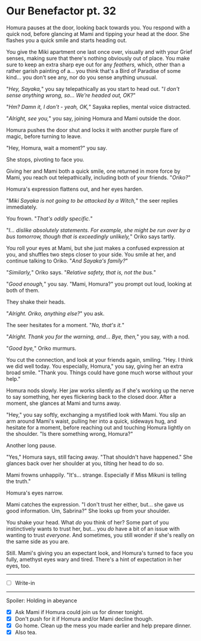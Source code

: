 # Our Benefactor pt. 32

Homura pauses at the door, looking back towards you. You respond with a quick nod, before glancing at Mami and tipping your head at the door. She flashes you a quick smile and starts heading out.

You give the Miki apartment one last once over, visually and with your Grief senses, making sure that there's nothing obviously out of place. You make sure to keep an extra sharp eye out for any *feathers,* which, other than a rather garish painting of a... you think that's a Bird of Paradise of some kind... you don't see any, nor do you sense anything unusual.

"*Hey, Sayaka,*" you say telepathically as you start to head out. "*I don't sense anything wrong, so... We're headed out, OK?*"

"*Hm? Damn it, I don't - yeah, OK,*" Sayaka replies, mental voice distracted.

"*Alright, see you,*" you say, joining Homura and Mami outside the door.

Homura pushes the door shut and locks it with another purple flare of magic, before turning to leave.

"Hey, Homura, wait a moment?" you say.

She stops, pivoting to face you.

Giving her and Mami both a quick smile, one returned in more force by Mami, you reach out telepathically, including both of your friends. "*Oriko?*"

Homura's expression flattens out, and her eyes harden.

"*Miki Sayaka is not going to be attacked by a Witch,*" the seer replies immediately.

You frown. "*That's oddly specific.*"

"*I... dislike absolutely statements. For example, she might be run over by a bus tomorrow, though that is exceedingly unlikely,*" Oriko says tartly.

You roll your eyes at Mami, but she just makes a confused expression at you, and shuffles two steps closer to your side. You smile at her, and continue talking to Oriko. "*And Sayaka's family?*"

"*Similarly,*" Oriko says. "*Relative safety, that is, not the bus.*"

"*Good enough,*" you say. "Mami, Homura?" you prompt out loud, looking at both of them.

They shake their heads.

"*Alright. Oriko, anything else?*" you ask.

The seer hesitates for a moment. "*No, that's it.*"

"*Alright. Thank you for the warning, and... Bye, then,*" you say, with a nod.

"*Good bye,*" Oriko murmurs.

You cut the connection, and look at your friends again, smiling. "Hey. I think we did well today. You especially, Homura," you say, giving her an extra broad smile. "Thank you. Things could have gone much worse without your help."

Homura nods slowly. Her jaw works silently as if she's working up the nerve to say something, her eyes flickering back to the closed door. After a moment, she glances at Mami and turns away.

"Hey," you say softly, exchanging a mystified look with Mami. You slip an arm around Mami's waist, pulling her into a quick, sideways hug, and hesitate for a moment, before reaching out and touching Homura lightly on the shoulder. "Is there something wrong, Homura?"

Another long pause.

"Yes," Homura says, still facing away. "That shouldn't have happened." She glances back over her shoulder at you, tilting her head to do so.

Mami frowns unhappily. "It's... strange. Especially if Miss Mikuni is telling the truth."

Homura's eyes narrow.

Mami catches the expression. "I don't trust her either, but... she gave us good information. Um, Sabrina?" She looks up from your shoulder.

You shake your head. What *do* you think of her? Some part of you instinctively wants to trust her, but... you *do* have a bit of an issue with wanting to trust *everyone*. And sometimes, you still wonder if she's really on the same side as you are.

Still. Mami's giving you an expectant look, and Homura's turned to face you fully, amethyst eyes wary and tired. There's a hint of expectation in her eyes, too.

---

- [ ] Write-in

---

Spoiler: Holding in abeyance

- [x] Ask Mami if Homura could join us for dinner tonight.
- [x] Don't push for it if Homura and/or Mami decline though.
- [x] Go home. Clean up the mess you made earlier and help prepare dinner.
- [x] Also tea.

